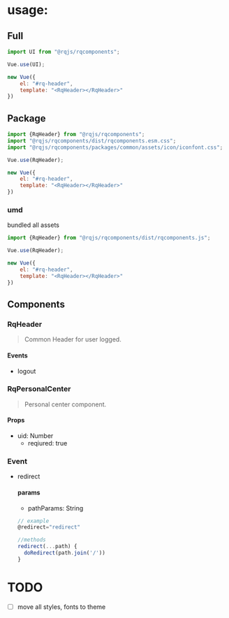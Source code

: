 # usage:

## Full

```js
import UI from "@rqjs/rqcomponents";

Vue.use(UI);

new Vue({
    el: "#rq-header",
    template: "<RqHeader></RqHeader>"
})
```

## Package

```js
import {RqHeader} from "@rqjs/rqcomponents";
import "@rqjs/rqcomponents/dist/rqcomponents.esm.css";
import "@rqjs/rqcomponents/packages/common/assets/icon/iconfont.css";

Vue.use(RqHeader);

new Vue({
    el: "#rq-header",
    template: "<RqHeader></RqHeader>"
})
```

### umd

bundled all assets

```js
import {RqHeader} from "@rqjs/rqcomponents/dist/rqcomponents.js";

Vue.use(RqHeader);

new Vue({
    el: "#rq-header",
    template: "<RqHeader></RqHeader>"
})
```


## Components

### RqHeader

> Common Header for user logged.

#### Events

- logout

### RqPersonalCenter

> Personal center component.

#### Props

- uid: Number
  - reqiured: true

### Event

- redirect

  #### params

  - pathParams: String

  ```javascript
  // example
  @redirect="redirect"
  
  //methods
  redirect(...path) {
    doRedirect(path.join('/'))
  }
  ```

# TODO

- [ ] move all styles, fonts to theme
